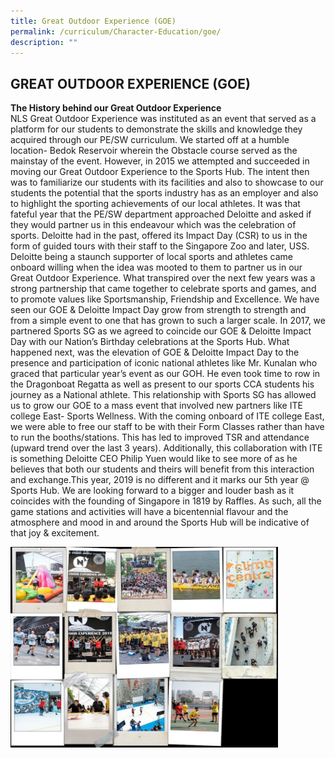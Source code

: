 ```yaml
---
title: Great Outdoor Experience (GOE)
permalink: /curriculum/Character-Education/goe/
description: ""
---
```


## GREAT OUTDOOR EXPERIENCE (GOE)

**The History behind our Great Outdoor Experience**<br>
NLS Great Outdoor Experience was instituted as an event that served as a platform for our students to demonstrate the skills and knowledge they acquired through our PE/SW curriculum. We started off at a humble location- Bedok Reservoir wherein the Obstacle course served as the mainstay of the event. However, in 2015 we attempted and succeeded in moving our Great Outdoor Experience to the Sports Hub. The intent then was to familiarize our students with its facilities and also to showcase to our students the potential that the sports industry has as an employer and also to highlight the sporting achievements of our local athletes. It was that fateful year that the PE/SW department approached Deloitte and asked if they would partner us in this endeavour which was the celebration of sports. Deloitte had in the past, offered its Impact Day (CSR) to us in the form of guided tours with their staff to the Singapore Zoo and later, USS. Deloitte being a staunch supporter of local sports and athletes came onboard willing when the idea was mooted to them to partner us in our Great Outdoor Experience. What transpired over the next few years was a strong partnership that came together to celebrate sports and games, and to promote values like Sportsmanship, Friendship and Excellence. We have seen our GOE & Deloitte Impact Day grow from strength to strength and from a simple event to one that has grown to such a larger scale. In 2017, we partnered Sports SG as we agreed to coincide our GOE & Deloitte Impact Day with our Nation’s Birthday celebrations at the Sports Hub. What happened next, was the elevation of GOE & Deloitte Impact Day to the presence and participation of iconic national athletes like Mr. Kunalan who graced that particular year’s event as our GOH. He even took time to row in the Dragonboat Regatta as well as present to our sports CCA students his journey as a National athlete. This relationship with Sports SG has allowed us to grow our GOE to a mass event that involved new partners like ITE college East- Sports Wellness. With the coming onboard of ITE college East, we were able to free our staff to be with their Form Classes rather than have to run the booths/stations. This has led to improved TSR and attendance (upward trend over the last 3 years). Additionally, this collaboration with ITE is something Deloitte CEO Philip Yuen would like to see more of as he believes that both our students and theirs will benefit from this interaction and exchange.This year, 2019 is no different and it marks our 5th year @ Sports Hub. We are looking forward to a bigger and louder bash as it coincides with the founding of Singapore in 1819 by Raffles. As such, all the game stations and activities will have a bicentennial flavour and the atmosphere and mood in and around the Sports Hub will be indicative of that joy & excitement.

<img src="/images/SWGOE.jpg" style="width:85%">